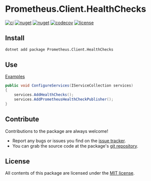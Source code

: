 # Prometheus.Client.HealthChecks

[![ci](https://img.shields.io/github/actions/workflow/status/prom-client-net/prom-client-healthchecks/ci.yml?branch=main&label=ci&logo=github&style=flat-square)](https://github.com/prom-client-net/prom-client-healthchecks/actions/workflows/ci.yml)
[![nuget](https://img.shields.io/nuget/v/Prometheus.Client.HealthChecks?logo=nuget&style=flat-square)](https://www.nuget.org/packages/Prometheus.Client.HealthChecks)
[![nuget](https://img.shields.io/nuget/dt/Prometheus.Client.HealthChecks?logo=nuget&style=flat-square)](https://www.nuget.org/packages/Prometheus.Client.HealthChecks)
[![codecov](https://img.shields.io/codecov/c/github/prom-client-net/prom-client-healthchecks?logo=codecov&style=flat-square)](https://app.codecov.io/gh/prom-client-net/prom-client-healthchecks)
[![license](https://img.shields.io/github/license/prom-client-net/prom-client-healthchecks?style=flat-square)](https://github.com/prom-client-net/prom-client-healthchecks/blob/main/LICENSE)

## Install

```sh
dotnet add package Prometheus.Client.HealthChecks
```

## Use

[Examples](https://github.com/prom-client-net/prom-examples)

```c#
public void ConfigureServices(IServiceCollection services)
{
    services.AddHealthChecks();
    services.AddPrometheusHealthCheckPublisher();
}
```

## Contribute

Contributions to the package are always welcome!

* Report any bugs or issues you find on the [issue tracker](https://github.com/prom-client-net/prom-client-healthchecks/issues).
* You can grab the source code at the package's [git repository](https://github.com/prom-client-net/prom-client-healthchecks).

## License

All contents of this package are licensed under the [MIT license](https://opensource.org/licenses/MIT).
